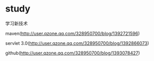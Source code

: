 study
=====

学习新技术


maven(http://user.qzone.qq.com/328950700/blog/1392721596)

servlet 3.0(http://user.qzone.qq.com/328950700/blog/1392866073)

github(http://user.qzone.qq.com/328950700/blog/1393078427)

